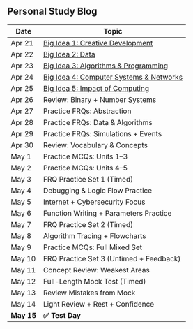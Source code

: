 ## Personal Study Blog 

| Date       | Topic                               |
|------------|--------------------------------------------|
| Apr 21     | [Big Idea 1: Creative Development](https://apclassroom.collegeboard.org/103/home?unit=1) |
| Apr 22     | [Big Idea 2: Data](https://apclassroom.collegeboard.org/103/home?unit=2) |
| Apr 23     | [Big Idea 3: Algorithms & Programming](https://apclassroom.collegeboard.org/103/home?unit=3) |
| Apr 24     | [Big Idea 4: Computer Systems & Networks](https://apclassroom.collegeboard.org/103/home?unit=4) |
| Apr 25     | [Big Idea 5: Impact of Computing](https://apclassroom.collegeboard.org/103/home?unit=5) |
| Apr 26     | Review: Binary + Number Systems            |
| Apr 27     | Practice FRQs: Abstraction                 |
| Apr 28     | Practice FRQs: Data & Algorithms           |
| Apr 29     | Practice FRQs: Simulations + Events        |
| Apr 30     | Review: Vocabulary & Concepts              |
| May 1      | Practice MCQs: Units 1–3                   |
| May 2      | Practice MCQs: Units 4–5                   |
| May 3      | FRQ Practice Set 1 (Timed)                 |
| May 4      | Debugging & Logic Flow Practice            |
| May 5      | Internet + Cybersecurity Focus             |
| May 6      | Function Writing + Parameters Practice     |
| May 7      | FRQ Practice Set 2 (Timed)                 |
| May 8      | Algorithm Tracing + Flowcharts             |
| May 9      | Practice MCQs: Full Mixed Set              |
| May 10     | FRQ Practice Set 3 (Untimed + Feedback)    |
| May 11     | Concept Review: Weakest Areas              |
| May 12     | Full-Length Mock Test (Timed)              |
| May 13     | Review Mistakes from Mock                  |
| May 14     | Light Review + Rest + Confidence           |
| **May 15** | **✅ Test Day**            |
